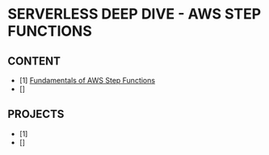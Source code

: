 # SERVERLESS DEEP DIVE - AWS STEP FUNCTIONS

## CONTENT

- [1] [Fundamentals of AWS Step Functions](./Docs/1-FundamentalsStepFunctions.md)
- [] []()

## PROJECTS

- [1] []()
- [] []()
